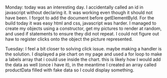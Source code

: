 Monday:
  today was an interesting day.  I accidentally called an id in javascript without declaring it.  It was working even though it should not have been.  I forgot to add the document before getElementById.  For the build today it was easy html and css, javascript was harder.  I managed to create my objects using a constructor, get my pictures to render at random, and used if statements to ensure they did not repeat.  I could not figure out haw to register clicks onto the object the picture represented.

Tuesday:
  I feel a bit closer to solving click issue.  maybe making a handler is the solution.  I displayed a pie chart on my page and used a for loop to make a labels array that i could use inside the chart.  this is likely how I would add the data as well (once i have it), in the meantime I created an array called productData filled with fake data so I could display something.  
